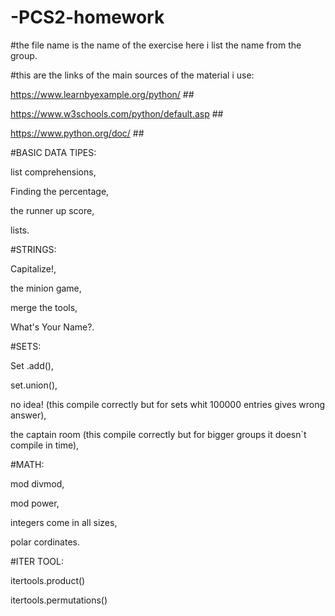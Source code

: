 # -PCS2-homework

#the file name is the name of the exercise here i list the name from the group.

#this are the links of the main sources of the material i use:

  https://www.learnbyexample.org/python/ ##
  
  https://www.w3schools.com/python/default.asp ##
  
  https://www.python.org/doc/ ##
  
#BASIC DATA TIPES:

  list comprehensions,
  
  Finding the percentage,
  
  the runner up score,
  
  lists.
  
#STRINGS:

  Capitalize!,
  
  the minion game,
  
  merge the tools,
  
  What's Your Name?.
  
#SETS:

Set .add(),

set.union(),

no idea! (this compile correctly but for sets whit 100000 entries gives wrong answer),

the captain room (this compile correctly but for bigger groups it doesn`t compile in time),

#MATH:

mod divmod,

mod power,

integers come in all sizes,

polar cordinates.

#ITER TOOL:

itertools.product()

itertools.permutations()

